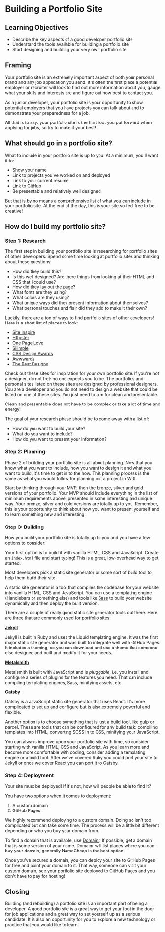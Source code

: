 # Building a Portfolio Site

## Learning Objectives

- Describe the key aspects of a good developer portfolio site
- Understand the tools available for building a portfolio site
- Start designing and building your very own portfolio site

## Framing

Your portfolio site is an extremely important aspect of both your personal brand and any job application you send. It's often the first place a potential employer or recruiter will look to find out more information about you, gauge what your skills and interests are and figure out how best to contact you.

As a junior developer, your portfolio site is your opportunity to show potential employers that you have projects you can talk about and to demonstrate your preparedness for a job.

All that is to say: your portfolio site is the first foot you put forward when applying for jobs, so try to make it your best!

## What should go in a portfolio site?

What to include in your portfolio site is up to you. At a minimum, you'll want it to:

- Show your name
- Link to projects you've worked on and deployed
- Link to your current resume
- Link to GitHub
- Be presentable and relatively well designed

But that is by no means a comprehensive list of what you can include in your portfolio site. At the end of the day, this is your site so feel free to be creative!

## How do I build my portfolio site?

### Step 1: Research

The first step in building your portfolio site is researching for portfolio sites of other developers. Spend some time looking at portfolio sites and thinking about these questions:

- How did they build this?
- Is this well designed? Are there things from looking at their HTML and CSS that I could use?
- How did they lay out the page?
- What fonts are they using?
- What colors are they using?
- What unique ways did they present information about themselves?
- What personal touches and flair did they add to make it their own?

Luckily, there are a ton of ways to find portfolio sites of other developers! Here is a short list of places to look:

- [Site Inspire](https://www.siteinspire.com/)
- [Httpster](https://httpster.net/)
- [One Page Love](https://onepagelove.com/)
- [Siiimple](https://siiimple.com/)
- [CSS Design Awards](https://www.cssdesignawards.com/)
- [Awwwards](https://www.awwwards.com/)
- [The Best Designs](https://www.thebestdesigns.com/)

Check out these sites for inspiration for your own portfolio site. If you're not a designer, do not fret: no one expects you to be. The portfolios and personal sites listed on these sites are designed by professional designers. You are a developer and you do not need to design a website that could be listed on one of these sites. You just need to aim for clean and presentable. 

Clean and presentable does not have to be complex or take a lot of time and energy!

The goal of your research phase should be to come away with a list of:
- How do you want to build your site?
- What do you want to include?
- How do you want to present your information?

### Step 2: Planning

Phase 2 of building your portfolio site is all about planning. Now that you know what you want to include, how you want to design it and what you want to build, it's time to get in to the how. This planning process is the same as what you would follow for planning out a project in WDI.

Start by thinking through your MVP, then the bronze, silver and gold versions of your portfolio. Your MVP should include everything in the list of minimum requirements above, presented in some interesting and unique way. Your bronze, silver and gold versions are totally up to you. Remember, this is your opportunity to think about how you want to present yourself and to learn something new and interesting.

### Step 3: Building

How you build your portfolio site is totally up to you and you have a few options to consider:

Your first option is to build it with vanilla HTML, CSS and JavaScript. Create an `index.html` file and start typing! This is a great, low-overhead way to get started.

Most developers pick a static site generator or some sort of build tool to help them build their site.

A static site generator is a tool that compiles the codebase for your website into vanilla HTML, CSS and JavaScript. You can use a templating engine (Handlebars or something else) and tools like [Sass](https://sass-lang.com/) to build your website dynamically and then deploy the built version.

There are a couple of really good static site generator tools out there. Here are three that are commonly used for portfolio sites:

**[Jekyll](https://jekyllrb.com/)**

Jekyll is built in Ruby and uses the Liquid templating engine. It was the first major static site generator and was built to integrate well with GitHub Pages. It includes a theming, so you can download and use a theme that someone else designed and built and modify it for your needs.

**[Metalsmith](http://www.metalsmith.io/)**

Metalsmith is built with JavaScript and is *pluggable*, i.e. you install and configure a series of plugins for the features you need. That can include compiling templating engines, Sass, minifying assets, etc.

**[Gatsby](https://www.gatsbyjs.org/)**

Gatsby is a JavaScript static site generator that uses React. It's more complicated to set up and configure but is also extremely powerful and flexible.

Another option is to choose something that is just a build tool, like [gulp](https://gulpjs.com/) or [parcel](https://parceljs.org/). These are tools that can be configured for any build task: compiling templates into HTML, converting SCSS in to CSS, minifying your JavaScript.

You can always improve upon your portfolio site with time, so consider starting with vanilla HTML, CSS and JavaScript. As you learn more and become more comfortable with coding, consider adding a templating engine or a build tool. After we've covered Ruby you could port your site to Jekyll or once we cover React you can port it to Gatsby.

### Step 4: Deployment

Your site must be deployed! If it's not, how will people be able to find it?

You have two options when it comes to deployment:

1. A custom domain
2. GitHub Pages

We highly recommend deploying to a custom domain. Doing so isn't too complicated but can take some time. The process will be a little bit different depending on who you buy your domain from.

To find a domain that is available, use [Domainr](https://domainr.com). If possible, get a domain that is some version of your name. Domainr will list places where you can buy your domain, generally NameCheap is the best option.

Once you've secured a domain, you can deploy your site to GitHub Pages for free and point your domain to it. That way, someone can visit your custom domain, see your portfolio site deployed to GitHub Pages and you don't have to pay for hosting!

## Closing

Building (and rebuilding) a portfolio site is an important part of being a developer. A good portfolio site is a great way to get your foot in the door for job applications and a great way to set yourself up as a serious candidate. It is also an opportunity for you to explore a new technology or practice that you would like to learn.



